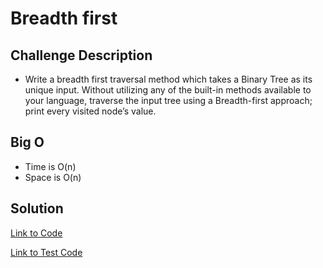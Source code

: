 # Breadth first


## Challenge Description
* Write a breadth first traversal method which takes a Binary Tree as its unique input. Without utilizing any of the built-in methods available to your language, traverse the input tree using a Breadth-first approach; print every visited node’s value.

## Big O
* Time is O(n)
* Space is O(n)


## Solution

[Link to Code](src/main/java/breadth/BinaryTree.java)

[Link to Test Code](./src/test/java/breadth/AppTest.java)